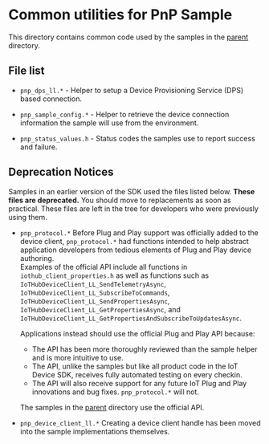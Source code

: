 # Common utilities for PnP Sample

This directory contains common code used by the samples in the [parent](..) directory.

## File list

* `pnp_dps_ll.*` - Helper to setup a Device Provisioning Service (DPS) based connection.

* `pnp_sample_config.*` - Helper to retrieve the device connection information the sample will use from the environment.

* `pnp_status_values.h` - Status codes the samples use to report success and failure.

## Deprecation Notices

Samples in an earlier version of the SDK used the files listed below.  **These files are deprecated.**  You should move to replacements as soon as practical.  These files are left in the tree for developers who were previously using them.

* `pnp_protocol.*` Before Plug and Play support was officially added to the device client,  `pnp_protocol.*` had functions intended to help abstract application developers from tedious elements of Plug and Play device authoring.  
  Examples of the official API include all functions in `iothub_client_properties.h` as well as functions such as `IoTHubDeviceClient_LL_SendTelemetryAsync`, `IoTHubDeviceClient_LL_SubscribeToCommands`, `IoTHubDeviceClient_LL_SendPropertiesAsync`, `IoTHubDeviceClient_LL_GetPropertiesAsync`, and `IoTHubDeviceClient_LL_GetPropertiesAndSubscribeToUpdatesAsync`.
  
  Applications instead should use the official Plug and Play API because:
  * The API has been more thoroughly reviewed than the sample helper and is more intuitive to use.  
  * The API, unlike the samples but like all product code in the IoT Device SDK, receives fully automated testing on every checkin.
  * The API will also receive support for any future IoT Plug and Play innovations and bug fixes.  `pnp_protocol.*` will not.

  The samples in the [parent](..) directory use the official API.

* `pnp_device_client_ll.*` Creating a device client handle has been moved into the sample implementations themselves.
